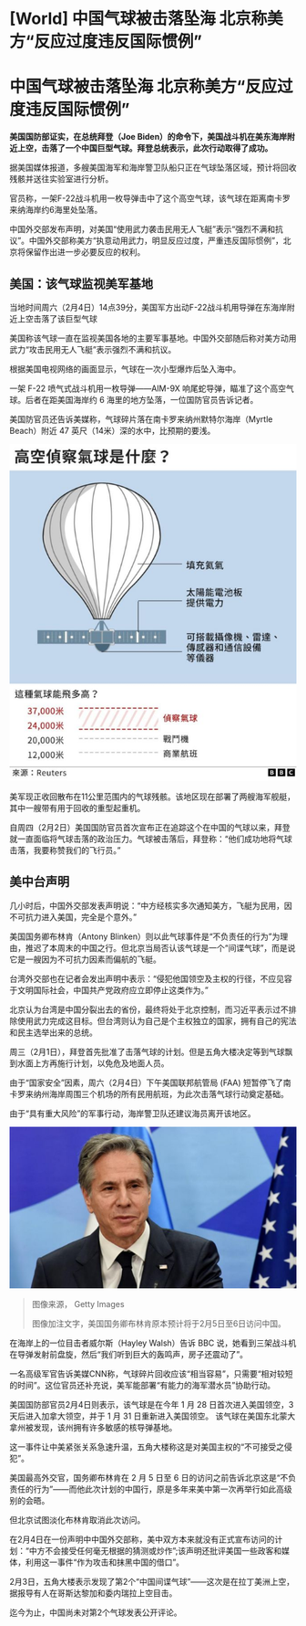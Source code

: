 # [World] 中国气球被击落坠海 北京称美方“反应过度违反国际惯例”

#  中国气球被击落坠海 北京称美方“反应过度违反国际惯例”



**美国国防部证实，在总统拜登（Joe Biden）的命令下，美国战斗机在美东海岸附近上空，击落了一个中国巨型气球。拜登总统表示，此次行动取得了成功。**

据美国媒体报道，多艘美国海军和海岸警卫队船只正在气球坠落区域，预计将回收残骸并送往实验室进行分析。

官员称，一架F-22战斗机用一枚导弹击中了这个高空气球，该气球在距离南卡罗来纳海岸约6海里处坠落。

中国外交部发布声明，对美国“使用武力袭击民用无人飞艇”表示“强烈不满和抗议”。中国外交部称美方“执意动用武力，明显反应过度，严重违反国际惯例”，北京将保留作出进一步必要反应的权利。

##  美国：该气球监视美军基地

当地时间周六（2月4日）14点39分，美国军方出动F-22战斗机用导弹在东海岸附近上空击落了该巨型气球

美国称该气球一直在监视美国各地的主要军事基地。中国外交部随后称对美方动用武力“攻击民用无人飞艇”表示强烈不满和抗议。

根据美国电视网络的画面显示，气球在一次小型爆炸后坠入海中。

一架 F-22 喷气式战斗机用一枚导弹——AIM-9X 响尾蛇导弹，瞄准了这个高空气球。后者在距美国海岸约 6 海里的地方坠落，一位国防官员告诉记者。

美国防官员还告诉美媒称，气球碎片落在南卡罗来纳州默特尔海岸（Myrtle Beach）附近 47 英尺（14米）深的水中，比预期的要浅。

![.](_128526288_91dac948-279b-49f3-85ab-87de496b96ec.jpg)

美军现正收回散布在11公里范围内的气球残骸。该地区现在部署了两艘海军舰艇，其中一艘带有用于回收的重型起重机。

自周四（2月2日）美国国防官员首次宣布正在追踪这个在中国的气球以来，拜登就一直面临将气球击落的政治压力。气球被击落后，拜登称：“他们成功地将气球击落，我要称赞我们的飞行员。”

##  美中台声明

几小时后，中国外交部发表声明说：“中方经核实多次通知美方，飞艇为民用，因不可抗力进入美国，完全是个意外。”

美国国务卿布林肯（Antony Blinken）则以此气球事件是“不负责任的行为”为理由，推迟了本周末的中国之行。但北京当局否认该气球是一个“间谍气球”，而是说它是一艘因为不可抗力因素而偏航的飞艇。

台湾外交部也在记者会发出声明中表示：“侵犯他国领空及主权的行径，不应见容于文明国际社会，中国共产党政府应立即停止这类作为。”

北京认为台湾是中国分裂出去的省份，最终将处于北京控制，而习近平表示过不排除使用武力完成这目标。但台湾则认为自己是个主权独立的国家，拥有自己的宪法和民主选举出来的总统。

周三（2月1日），拜登首先批准了击落气球的计划。但是五角大楼决定等到气球飘到水面上方再施行计划，以免危及地面人员。

由于“国家安全”因素，周六（2月4日）下午美国联邦航管局 (FAA) 短暂停飞了南卡罗来纳州海岸周围三个机场的所有民用航班，为此次击落气球行动奠定基础。

由于“具有重大风险”的军事行动，海岸警卫队还建议海员离开该地区。

![美国国务卿布林肯](_128514931_microsoftteams-image-9.png)

> 图像来源，  Getty Images
>
> 图像加注文字，美国国务卿布林肯原本预计将于2月5日至6日访问中国。

在海岸上的一位目击者威尔斯（Hayley Walsh）告诉 BBC 说，她看到三架战斗机在导弹发射前盘旋，然后“我们听到巨大的轰鸣声，房子还震动了”。

一名高级军官告诉美媒CNN称，气球碎片回收应该“相当容易”，只需要“相对较短的时间”。这位官员还补充说，美军能部署“有能力的海军潜水员”协助行动。

美国国防部官员2月4日则表示，该气球是在今年 1 月 28 日首次进入美国领空，3天后进入加拿大领空，并于 1 月 31 日重新进入美国领空。 该气球在美国东北蒙大拿州被发现，该州拥有许多敏感的核导弹基地。

这一事件让中美紧张关系急速升温，五角大楼称这是对美国主权的“不可接受之侵犯”。

美国最高外交官，国务卿布林肯在 2 月 5 日至 6 日的访问之前告诉北京这是“不负责任的行为”——而他此次计划的中国行，原是多年来美中第一次再举行如此高级别的会晤。

但北京试图淡化布林肯取消此次访问。

在2月4日在一份声明中中国外交部称，美中双方本来就没有正式宣布访问的计划：“中方不会接受任何毫无根据的猜测或炒作”;该声明还批评美国一些政客和媒体，利用这一事件“作为攻击和抹黑中国的借口”。

2月3日，五角大楼表示发现了第2个“中国间谍气球”——这次是在拉丁美洲上空，据报导有人在哥斯达黎加和委内瑞拉上空目击。

迄今为止，中国尚未对第2个气球发表公开评论。


